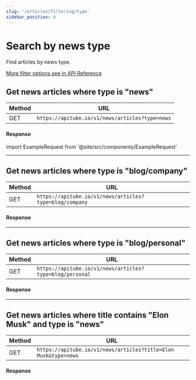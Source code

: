 ```yaml
---
slug: '/articles/filtering/type'
sidebar_position: 6
---
```


# Search by news type

Find articles by news type.

[More filter options see in API Reference](/api-reference/get-articles)

## Get news articles where type is "news"

| Method | URL                                             |
|--------|-------------------------------------------------|
| GET    | `https://apitube.io/v1/news/articles?type=news` |

#### Response
import ExampleRequest from '@site/src/components/ExampleRequest'

<ExampleRequest url="https://apitube.io/v1/news/articles?limit=2&type=news"></ExampleRequest>

---

## Get news articles where type is "blog/company"

| Method | URL                                                     |
|--------|---------------------------------------------------------|
| GET    | `https://apitube.io/v1/news/articles?type=blog/company` |

#### Response

<ExampleRequest url="https://apitube.io/v1/news/articles?limit=2&type=blog/company"></ExampleRequest>

---

## Get news articles where type is "blog/personal"

| Method | URL                                                      |
|--------|----------------------------------------------------------|
| GET    | `https://apitube.io/v1/news/articles?type=blog/personal` |

#### Response

<ExampleRequest url="https://apitube.io/v1/news/articles?limit=2&type=blog/personal"></ExampleRequest>

---

## Get news articles where title contains "Elon Musk" and type is "news"

| Method | URL                                                             |
|--------|-----------------------------------------------------------------|
| GET    | `https://apitube.io/v1/news/articles?title=Elon Musk&type=news` |

#### Response

<ExampleRequest url="https://apitube.io/v1/news/articles?limit=2&title=Elon Musk&type=news"></ExampleRequest>
